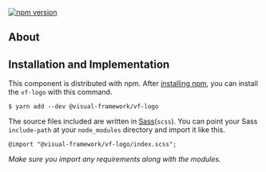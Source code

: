 [![npm version](https://badge.fury.io/js/%40visual-framework%2Fvf-logo.svg)](https://badge.fury.io/js/%40visual-framework%2Fvf-logo)

## About

## Installation and Implementation

This component is distributed with npm. After [installing npm](https://www.npmjs.com/get-npm), you can install the `vf-logo` with this command.

```
$ yarn add --dev @visual-framework/vf-logo
```

The source files included are written in [Sass](http://sass-lang.com)(`scss`). You can point your Sass `include-path` at your `node_modules` directory and import it like this.

```
@import "@visual-framework/vf-logo/index.scss";
```

_Make sure you import any requirements along with the modules._

